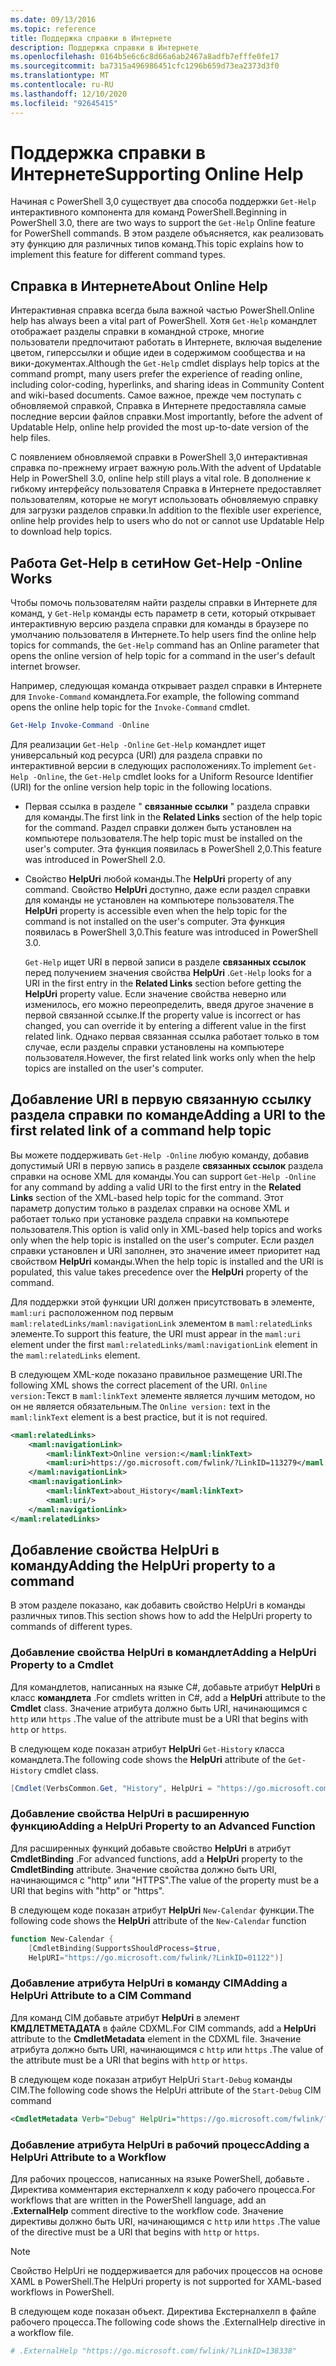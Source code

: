 ```yaml
---
ms.date: 09/13/2016
ms.topic: reference
title: Поддержка справки в Интернете
description: Поддержка справки в Интернете
ms.openlocfilehash: 0164b5e6c6c8d66a6ab2467a8adfb7efffe0fe17
ms.sourcegitcommit: ba7315a496986451cfc1296b659d73ea2373d3f0
ms.translationtype: MT
ms.contentlocale: ru-RU
ms.lasthandoff: 12/10/2020
ms.locfileid: "92645415"
---
```

# <a name="supporting-online-help"></a><span data-ttu-id="884b6-103">Поддержка справки в Интернете</span><span class="sxs-lookup"><span data-stu-id="884b6-103">Supporting Online Help</span></span>

<span data-ttu-id="884b6-104">Начиная с PowerShell 3,0 существует два способа поддержки `Get-Help` интерактивного компонента для команд PowerShell.</span><span class="sxs-lookup"><span data-stu-id="884b6-104">Beginning in PowerShell 3.0, there are two ways to support the `Get-Help` Online feature for PowerShell commands.</span></span> <span data-ttu-id="884b6-105">В этом разделе объясняется, как реализовать эту функцию для различных типов команд.</span><span class="sxs-lookup"><span data-stu-id="884b6-105">This topic explains how to implement this feature for different command types.</span></span>

## <a name="about-online-help"></a><span data-ttu-id="884b6-106">Справка в Интернете</span><span class="sxs-lookup"><span data-stu-id="884b6-106">About Online Help</span></span>

<span data-ttu-id="884b6-107">Интерактивная справка всегда была важной частью PowerShell.</span><span class="sxs-lookup"><span data-stu-id="884b6-107">Online help has always been a vital part of PowerShell.</span></span> <span data-ttu-id="884b6-108">Хотя `Get-Help` командлет отображает разделы справки в командной строке, многие пользователи предпочитают работать в Интернете, включая выделение цветом, гиперссылки и общие идеи в содержимом сообщества и на вики-документах.</span><span class="sxs-lookup"><span data-stu-id="884b6-108">Although the `Get-Help` cmdlet displays help topics at the command prompt, many users prefer the experience of reading online, including color-coding, hyperlinks, and sharing ideas in Community Content and wiki-based documents.</span></span> <span data-ttu-id="884b6-109">Самое важное, прежде чем поступать с обновляемой справкой, Справка в Интернете предоставляла самые последние версии файлов справки.</span><span class="sxs-lookup"><span data-stu-id="884b6-109">Most importantly, before the advent of Updatable Help, online help provided the most up-to-date version of the help files.</span></span>

<span data-ttu-id="884b6-110">С появлением обновляемой справки в PowerShell 3,0 интерактивная справка по-прежнему играет важную роль.</span><span class="sxs-lookup"><span data-stu-id="884b6-110">With the advent of Updatable Help in PowerShell 3.0, online help still plays a vital role.</span></span> <span data-ttu-id="884b6-111">В дополнение к гибкому интерфейсу пользователя Справка в Интернете предоставляет пользователям, которые не могут использовать обновляемую справку для загрузки разделов справки.</span><span class="sxs-lookup"><span data-stu-id="884b6-111">In addition to the flexible user experience, online help provides help to users who do not or cannot use Updatable Help to download help topics.</span></span>

## <a name="how-get-help--online-works"></a><span data-ttu-id="884b6-112">Работа Get-Help в сети</span><span class="sxs-lookup"><span data-stu-id="884b6-112">How Get-Help -Online Works</span></span>

<span data-ttu-id="884b6-113">Чтобы помочь пользователям найти разделы справки в Интернете для команд, у `Get-Help` команды есть параметр в сети, который открывает интерактивную версию раздела справки для команды в браузере по умолчанию пользователя в Интернете.</span><span class="sxs-lookup"><span data-stu-id="884b6-113">To help users find the online help topics for commands, the `Get-Help` command has an Online parameter that opens the online version of help topic for a command in the user's default internet browser.</span></span>

<span data-ttu-id="884b6-114">Например, следующая команда открывает раздел справки в Интернете для `Invoke-Command` командлета.</span><span class="sxs-lookup"><span data-stu-id="884b6-114">For example, the following command opens the online help topic for the `Invoke-Command` cmdlet.</span></span>

```powershell
Get-Help Invoke-Command -Online
```

<span data-ttu-id="884b6-115">Для реализации `Get-Help -Online` `Get-Help` командлет ищет универсальный код ресурса (URI) для раздела справки по интерактивной версии в следующих расположениях.</span><span class="sxs-lookup"><span data-stu-id="884b6-115">To implement `Get-Help -Online`, the `Get-Help` cmdlet looks for a Uniform Resource Identifier (URI) for the online version help topic in the following locations.</span></span>

- <span data-ttu-id="884b6-116">Первая ссылка в разделе " **связанные ссылки** " раздела справки для команды.</span><span class="sxs-lookup"><span data-stu-id="884b6-116">The first link in the **Related Links** section of the help topic for the command.</span></span> <span data-ttu-id="884b6-117">Раздел справки должен быть установлен на компьютере пользователя.</span><span class="sxs-lookup"><span data-stu-id="884b6-117">The help topic must be installed on the user's computer.</span></span> <span data-ttu-id="884b6-118">Эта функция появилась в PowerShell 2,0.</span><span class="sxs-lookup"><span data-stu-id="884b6-118">This feature was introduced in PowerShell 2.0.</span></span>

- <span data-ttu-id="884b6-119">Свойство **HelpUri** любой команды.</span><span class="sxs-lookup"><span data-stu-id="884b6-119">The **HelpUri** property of any command.</span></span> <span data-ttu-id="884b6-120">Свойство **HelpUri** доступно, даже если раздел справки для команды не установлен на компьютере пользователя.</span><span class="sxs-lookup"><span data-stu-id="884b6-120">The **HelpUri** property is accessible even when the help topic for the command is not installed on the user's computer.</span></span> <span data-ttu-id="884b6-121">Эта функция появилась в PowerShell 3,0.</span><span class="sxs-lookup"><span data-stu-id="884b6-121">This feature was introduced in PowerShell 3.0.</span></span>

  <span data-ttu-id="884b6-122">`Get-Help` ищет URI в первой записи в разделе **связанных ссылок** перед получением значения свойства **HelpUri** .</span><span class="sxs-lookup"><span data-stu-id="884b6-122">`Get-Help` looks for a URI in the first entry in the **Related Links** section before getting the **HelpUri** property value.</span></span> <span data-ttu-id="884b6-123">Если значение свойства неверно или изменилось, его можно переопределить, введя другое значение в первой связанной ссылке.</span><span class="sxs-lookup"><span data-stu-id="884b6-123">If the property value is incorrect or has changed, you can override it by entering a different value in the first related link.</span></span> <span data-ttu-id="884b6-124">Однако первая связанная ссылка работает только в том случае, если разделы справки установлены на компьютере пользователя.</span><span class="sxs-lookup"><span data-stu-id="884b6-124">However, the first related link works only when the help topics are installed on the user's computer.</span></span>

## <a name="adding-a-uri-to-the-first-related-link-of-a-command-help-topic"></a><span data-ttu-id="884b6-125">Добавление URI в первую связанную ссылку раздела справки по команде</span><span class="sxs-lookup"><span data-stu-id="884b6-125">Adding a URI to the first related link of a command help topic</span></span>

<span data-ttu-id="884b6-126">Вы можете поддерживать `Get-Help -Online` любую команду, добавив допустимый URI в первую запись в разделе **связанных ссылок** раздела справки на основе XML для команды.</span><span class="sxs-lookup"><span data-stu-id="884b6-126">You can support `Get-Help -Online` for any command by adding a valid URI to the first entry in the **Related Links** section of the XML-based help topic for the command.</span></span> <span data-ttu-id="884b6-127">Этот параметр допустим только в разделах справки на основе XML и работает только при установке раздела справки на компьютере пользователя.</span><span class="sxs-lookup"><span data-stu-id="884b6-127">This option is valid only in XML-based help topics and works only when the help topic is installed on the user's computer.</span></span> <span data-ttu-id="884b6-128">Если раздел справки установлен и URI заполнен, это значение имеет приоритет над свойством **HelpUri** команды.</span><span class="sxs-lookup"><span data-stu-id="884b6-128">When the help topic is installed and the URI is populated, this value takes precedence over the **HelpUri** property of the command.</span></span>

<span data-ttu-id="884b6-129">Для поддержки этой функции URI должен присутствовать в элементе, `maml:uri` расположенном под первым `maml:relatedLinks/maml:navigationLink` элементом в `maml:relatedLinks` элементе.</span><span class="sxs-lookup"><span data-stu-id="884b6-129">To support this feature, the URI must appear in the `maml:uri` element under the first `maml:relatedLinks/maml:navigationLink` element in the `maml:relatedLinks` element.</span></span>

<span data-ttu-id="884b6-130">В следующем XML-коде показано правильное размещение URI.</span><span class="sxs-lookup"><span data-stu-id="884b6-130">The following XML shows the correct placement of the URI.</span></span> <span data-ttu-id="884b6-131">`Online version:`Текст в `maml:linkText` элементе является лучшим методом, но он не является обязательным.</span><span class="sxs-lookup"><span data-stu-id="884b6-131">The `Online version:` text in the `maml:linkText` element is a best practice, but it is not required.</span></span>

```xml
<maml:relatedLinks>
    <maml:navigationLink>
        <maml:linkText>Online version:</maml:linkText>
        <maml:uri>https://go.microsoft.com/fwlink/?LinkID=113279</maml:uri>
    </maml:navigationLink>
    <maml:navigationLink>
        <maml:linkText>about_History</maml:linkText>
        <maml:uri/>
    </maml:navigationLink>
</maml:relatedLinks>
```

## <a name="adding-the-helpuri-property-to-a-command"></a><span data-ttu-id="884b6-132">Добавление свойства HelpUri в команду</span><span class="sxs-lookup"><span data-stu-id="884b6-132">Adding the HelpUri property to a command</span></span>

<span data-ttu-id="884b6-133">В этом разделе показано, как добавить свойство HelpUri в команды различных типов.</span><span class="sxs-lookup"><span data-stu-id="884b6-133">This section shows how to add the HelpUri property to commands of different types.</span></span>

### <a name="adding-a-helpuri-property-to-a-cmdlet"></a><span data-ttu-id="884b6-134">Добавление свойства HelpUri в командлет</span><span class="sxs-lookup"><span data-stu-id="884b6-134">Adding a HelpUri Property to a Cmdlet</span></span>

<span data-ttu-id="884b6-135">Для командлетов, написанных на языке C#, добавьте атрибут **HelpUri** в класс **командлета** .</span><span class="sxs-lookup"><span data-stu-id="884b6-135">For cmdlets written in C#, add a **HelpUri** attribute to the **Cmdlet** class.</span></span> <span data-ttu-id="884b6-136">Значение атрибута должно быть URI, начинающимся с `http` или `https` .</span><span class="sxs-lookup"><span data-stu-id="884b6-136">The value of the attribute must be a URI that begins with `http` or `https`.</span></span>

<span data-ttu-id="884b6-137">В следующем коде показан атрибут **HelpUri** `Get-History` класса командлета.</span><span class="sxs-lookup"><span data-stu-id="884b6-137">The following code shows the **HelpUri** attribute of the `Get-History` cmdlet class.</span></span>

```csharp
[Cmdlet(VerbsCommon.Get, "History", HelpUri = "https://go.microsoft.com/fwlink/?LinkID=001122")]
```

### <a name="adding-a-helpuri-property-to-an-advanced-function"></a><span data-ttu-id="884b6-138">Добавление свойства HelpUri в расширенную функцию</span><span class="sxs-lookup"><span data-stu-id="884b6-138">Adding a HelpUri Property to an Advanced Function</span></span>

<span data-ttu-id="884b6-139">Для расширенных функций добавьте свойство **HelpUri** в атрибут **CmdletBinding** .</span><span class="sxs-lookup"><span data-stu-id="884b6-139">For advanced functions, add a **HelpUri** property to the **CmdletBinding** attribute.</span></span> <span data-ttu-id="884b6-140">Значение свойства должно быть URI, начинающимся с "http" или "HTTPS".</span><span class="sxs-lookup"><span data-stu-id="884b6-140">The value of the property must be a URI that begins with "http" or "https".</span></span>

<span data-ttu-id="884b6-141">В следующем коде показан атрибут **HelpUri** `New-Calendar` функции.</span><span class="sxs-lookup"><span data-stu-id="884b6-141">The following code shows the **HelpUri** attribute of the `New-Calendar` function</span></span>

```powershell
function New-Calendar {
    [CmdletBinding(SupportsShouldProcess=$true,
    HelpURI="https://go.microsoft.com/fwlink/?LinkID=01122")]
```

### <a name="adding-a-helpuri-attribute-to-a-cim-command"></a><span data-ttu-id="884b6-142">Добавление атрибута HelpUri в команду CIM</span><span class="sxs-lookup"><span data-stu-id="884b6-142">Adding a HelpUri Attribute to a CIM Command</span></span>

<span data-ttu-id="884b6-143">Для команд CIM добавьте атрибут **HelpUri** в элемент **КМДЛЕТМЕТАДАТА** в файле CDXML.</span><span class="sxs-lookup"><span data-stu-id="884b6-143">For CIM commands, add a **HelpUri** attribute to the **CmdletMetadata** element in the CDXML file.</span></span>
<span data-ttu-id="884b6-144">Значение атрибута должно быть URI, начинающимся с `http` или `https` .</span><span class="sxs-lookup"><span data-stu-id="884b6-144">The value of the attribute must be a URI that begins with `http` or `https`.</span></span>

<span data-ttu-id="884b6-145">В следующем коде показан атрибут HelpUri `Start-Debug` команды CIM.</span><span class="sxs-lookup"><span data-stu-id="884b6-145">The following code shows the HelpUri attribute of the `Start-Debug` CIM command</span></span>

```xml
<CmdletMetadata Verb="Debug" HelpUri="https://go.microsoft.com/fwlink/?LinkID=001122"/>
```

### <a name="adding-a-helpuri-attribute-to-a-workflow"></a><span data-ttu-id="884b6-146">Добавление атрибута HelpUri в рабочий процесс</span><span class="sxs-lookup"><span data-stu-id="884b6-146">Adding a HelpUri Attribute to a Workflow</span></span>

<span data-ttu-id="884b6-147">Для рабочих процессов, написанных на языке PowerShell, добавьте **.** Директива комментария екстерналхелп к коду рабочего процесса.</span><span class="sxs-lookup"><span data-stu-id="884b6-147">For workflows that are written in the PowerShell language, add an **.ExternalHelp** comment directive to the workflow code.</span></span> <span data-ttu-id="884b6-148">Значение директивы должно быть URI, начинающимся с `http` или `https` .</span><span class="sxs-lookup"><span data-stu-id="884b6-148">The value of the directive must be a URI that begins with `http` or `https`.</span></span>

> [!NOTE]
> <span data-ttu-id="884b6-149">Свойство HelpUri не поддерживается для рабочих процессов на основе XAML в PowerShell.</span><span class="sxs-lookup"><span data-stu-id="884b6-149">The HelpUri property is not supported for XAML-based workflows in PowerShell.</span></span>

<span data-ttu-id="884b6-150">В следующем коде показан объект. Директива Екстерналхелп в файле рабочего процесса.</span><span class="sxs-lookup"><span data-stu-id="884b6-150">The following code shows the .ExternalHelp directive in a workflow file.</span></span>

```powershell
# .ExternalHelp "https://go.microsoft.com/fwlink/?LinkID=138338"
```
